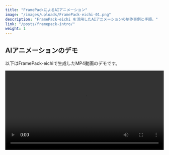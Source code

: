 ```yaml
---
title: "FramePackによるAIアニメーション"
image: "/images/uploads/FramePack-eichi-01.png"
description: "FramePack-eichi を活用したAIアニメーションの制作事例と手順。"
link: "/posts/framepack-intro/"
weight: 1
---
```


## AIアニメーションのデモ

以下はFramePack-eichiで生成したMP4動画のデモです。

<video controls width="100%" preload="metadata">
  <source src="/videos/FramePack-eichi-01.mp4" type="video/mp4">
  お使いのブラウザは動画の再生に対応していません。
</video>
